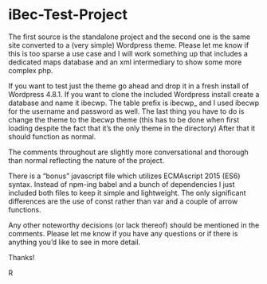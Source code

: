 # iBec-Test-Project

The first source is the standalone project and the second one is the same site converted to a (very simple) Wordpress theme. Please let me know if this is too sparse a use case and I will work something up that includes a dedicated maps database and an xml intermediary to show some more complex php.

If you want to test just the theme go ahead and drop it in a fresh install of Wordpress 4.8.1. If you want to clone the included Wordpress install create a database and name it ibecwp. The table prefix is ibecwp_ and I used ibecwp for the username and password as well. The last thing you have to do is change the theme to the ibecwp theme (this has to be done when first loading despite the fact that it’s the only theme in the directory) After that it should function as normal.
                                                 
The comments throughout are slightly more conversational and thorough than normal reflecting the nature of the project.

There is a “bonus” javascript file which utilizes ECMAscript 2015 (ES6) syntax. Instead of npm-ing babel and a bunch of dependencies I just included both files to keep it simple and lightweight. The only significant differences are the use of const rather than var and a couple of arrow functions.

Any other noteworthy decisions (or lack thereof) should be mentioned in the comments. Please let me know if you have any questions or if there is anything you’d like to see in more detail.

Thanks!

R

